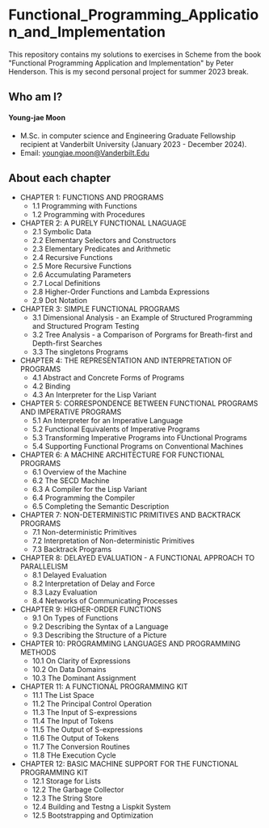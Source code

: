 # Functional_Programming_Application_and_Implementation
This repository contains my solutions to exercises in Scheme from the book "Functional Programming Application and Implementation" by Peter Henderson. This is my second personal project for summer 2023 break.

## Who am I?
#### Young-jae Moon
* M.Sc. in computer science and Engineering Graduate Fellowship recipient at Vanderbilt University (January 2023 - December 2024).
* Email: youngjae.moon@Vanderbilt.Edu

## About each chapter

* CHAPTER 1: FUNCTIONS AND PROGRAMS
  * 1.1 Programming with Functions
  * 1.2 Programming with Procedures
* CHAPTER 2: A PURELY FUNCTIONAL LNAGUAGE
  * 2.1 Symbolic Data
  * 2.2 Elementary Selectors and Constructors
  * 2.3 Elementary Predicates and Arithmetic
  * 2.4 Recursive Functions
  * 2.5 More Recursive Functions
  * 2.6 Accumulating Parameters
  * 2.7 Local Definitions
  * 2.8 Higher-Order Functions and Lambda Expressions
  * 2.9 Dot Notation
* CHAPTER 3: SIMPLE FUNCTIONAL PROGRAMS
  * 3.1 Dimensional Analysis - an Example of Structured Programming and Structured Program Testing
  * 3.2 Tree Analysis - a Comparison of Porgrams for Breath-first and Depth-first Searches
  * 3.3 The singletons Programs
* CHAPTER 4: THE REPRESENTATION AND INTERPRETATION OF PROGRAMS
  * 4.1 Abstract and Concrete Forms of Programs
  * 4.2 Binding
  * 4.3 An Interpreter for the Lisp Variant
* CHAPTER 5: CORRESPONDENCE BETWEEN FUNCTIONAL PROGRAMS AND IMPERATIVE PROGRAMS
  * 5.1 An Interpreter for an Imperative Language
  * 5.2 Functional Equivalents of Imperative Programs
  * 5.3 Transforming Imperative Programs into FUnctional Programs
  * 5.4 Supporting Functional Programs on Conventional Machines 
* CHAPTER 6: A MACHINE ARCHITECTURE FOR FUNCTIONAL PROGRAMS
  * 6.1 Overview of the Machine
  * 6.2 The SECD Machine
  * 6.3 A Compiler for the Lisp Variant
  * 6.4 Programming the Compiler
  * 6.5 Completing the Semantic Description
* CHAPTER 7: NON-DETERMINISTIC PRIMITIVES AND BACKTRACK PROGRAMS
  * 7.1 Non-deterministic Primitives
  * 7.2 Interpretation of Non-deterministic Primitives
  * 7.3 Backtrack Programs
* CHAPTER 8: DELAYED EVALUATION - A FUNCTIONAL APPROACH TO PARALLELISM
  * 8.1 Delayed Evaluation
  * 8.2 Interpretation of Delay and Force
  * 8.3 Lazy Evaluation
  * 8.4 Networks of Communicating Processes
* CHAPTER 9: HIGHER-ORDER FUNCTIONS
  * 9.1 On Types of Functions
  * 9.2 Describing the Syntax of a Language
  * 9.3 Describing the Structure of a Picture
* CHAPTER 10: PROGRAMMING LANGUAGES AND PROGRAMMING METHODS
  * 10.1 On Clarity of Expressions
  * 10.2 On Data Domains
  * 10.3 The Dominant Assignment
* CHAPTER 11: A FUNCTIONAL PROGRAMMING KIT
  * 11.1 The List Space
  * 11.2 The Principal Control Operation 
  * 11.3 The Input of S-expressions
  * 11.4 The Input of Tokens
  * 11.5 The Output of S-expressions
  * 11.6 The Output of Tokens
  * 11.7 The Conversion Routines
  * 11.8 THe Execution Cycle
* CHAPTER 12: BASIC MACHINE SUPPORT FOR THE FUNCTIONAL PROGRAMMING KIT
  * 12.1 Storage for Lists
  * 12.2 The Garbage Collector
  * 12.3 The String Store
  * 12.4 Building and Testng a Lispkit System
  * 12.5 Bootstrapping and Optimization
